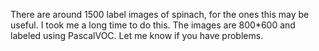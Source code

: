There are around 1500 label images of spinach, for the ones this may be useful. I took me a long time to do this. The images are 800*600 and labeled using PascalVOC. Let me know if you have problems.
